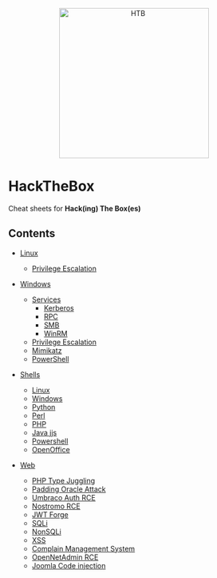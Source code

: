 <p align="center">
  <img src="https://github.com/lorenzoinvidia/HackTheBox/blob/master/src/htb.png" alt="HTB" width="300" />
</p>

# HackTheBox
Cheat sheets for **Hack(ing) The Box(es)**


## Contents

- [Linux](https://github.com/lorenzoinvidia/HackTheBox/wiki/Linux)
    * [Privilege Escalation](https://github.com/lorenzoinvidia/HackTheBox/wiki/Linux#Privilege-Escalation)
    
- [Windows](https://github.com/lorenzoinvidia/HackTheBox/wiki/Windows)
    * [Services](https://github.com/lorenzoinvidia/HackTheBox/wiki/Windows#Services)
        * [Kerberos](https://github.com/lorenzoinvidia/HackTheBox/wiki/Windows#Kerberos)
        * [RPC](https://github.com/lorenzoinvidia/HackTheBox/wiki/Windows#RPC)
        * [SMB](https://github.com/lorenzoinvidia/HackTheBox/wiki/Windows#SMB)
        * [WinRM](https://github.com/lorenzoinvidia/HackTheBox/wiki/Windows#WinRM)
    * [Privilege Escalation](https://github.com/lorenzoinvidia/HackTheBox/wiki/Windows#Privilege-Escalation)
    * [Mimikatz](https://github.com/lorenzoinvidia/HackTheBox/wiki/Windows#Mimikatz)
    * [PowerShell](https://github.com/lorenzoinvidia/HackTheBox/wiki/Windows#PowerShell)
    
* [Shells](https://github.com/lorenzoinvidia/HackTheBox/wiki/Shells)
    * [Linux](https://github.com/lorenzoinvidia/HackTheBox/wiki/Shells#Linux)
    * [Windows](https://github.com/lorenzoinvidia/HackTheBox/wiki/Shells#Windows)
    * [Python](https://github.com/lorenzoinvidia/HackTheBox/wiki/Shells#Python)
    * [Perl](https://github.com/lorenzoinvidia/HackTheBox/wiki/Shells#Perl)
    * [PHP](https://github.com/lorenzoinvidia/HackTheBox/wiki/Shells#PHP)
    * [Java jjs](https://github.com/lorenzoinvidia/HackTheBox/wiki/Shells#Java-jjs)
    * [Powershell](https://github.com/lorenzoinvidia/HackTheBox/wiki/Shells#Powershell)
    * [OpenOffice](https://github.com/lorenzoinvidia/HackTheBox/wiki/Shells#OpenOffice)
    
* [Web](https://github.com/lorenzoinvidia/HackTheBox/wiki/Web)
    * [PHP Type Juggling](https://github.com/lorenzoinvidia/HackTheBox/wiki/Web#PHP-Type-Juggling)
    * [Padding Oracle Attack](https://github.com/lorenzoinvidia/HackTheBox/wiki/Web#Padding-Oracle-Attack)
    * [Umbraco Auth RCE](https://github.com/lorenzoinvidia/HackTheBox/wiki/Web#Umbraco-Auth-RCE)
    * [Nostromo RCE](https://github.com/lorenzoinvidia/HackTheBox/wiki/Web#Nostromo-RCE)
    * [JWT Forge](https://github.com/lorenzoinvidia/HackTheBox/wiki/Web#JWT-Forge)
    * [SQLi](https://github.com/lorenzoinvidia/HackTheBox/wiki/SQLi)
    * [NonSQLi](https://github.com/lorenzoinvidia/HackTheBox/wiki/Web#NonSQLi)   
    * [XSS](https://github.com/lorenzoinvidia/HackTheBox/wiki/XSS)
    * [Complain Management System](https://github.com/lorenzoinvidia/HackTheBox/wiki/Web#Complain-Management-System)
    * [OpenNetAdmin RCE](https://github.com/lorenzoinvidia/HackTheBox/wiki/Web#OpenNetAdmin-RCE)
    * [Joomla Code injection](https://github.com/lorenzoinvidia/HackTheBox/wiki/Web#Joomla-Code-injection)

